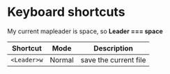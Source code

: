 # Keyboard shortcuts

My current mapleader is space, so **Leader === space**

| Shortcut    | Mode   | Description           |
| ----------- | ------ | --------------------- |
| `<Leader>w` | Normal | save the current file |
